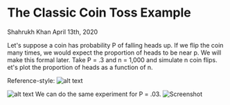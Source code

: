 The Classic Coin Toss Example
================
Shahrukh Khan
April 13th, 2020

Let's suppose a coin has probability P of falling heads up. If we flip the coin many times, we would expect the proportion of
heads to be near p. We will make this formal later. Take P = .3 and n = 1,000 and simulate n coin flips. 
et's plot the proportion of heads as a function of n. 

Reference-style: 
![alt text](https://github.com/shahrukhatik/Statistical-Inference/tree/master/Images/Coinflip.png "Logo Title Text 1")

![alt text](https://raw.githubusercontent.com/shahrukhatik/Statistical-Inference/tree/master/Images/Coinflip.png)
We can do the same experiment for P = .03.
![Screenshot](/Statistical-Inference/tree/master/Images/Coinflip.png)
